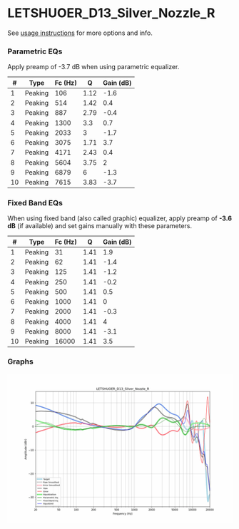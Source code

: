 # LETSHUOER_D13_Silver_Nozzle_R
See [usage instructions](https://github.com/jaakkopasanen/AutoEq#usage) for more options and info.

### Parametric EQs
Apply preamp of -3.7 dB when using parametric equalizer.

|   # | Type    |   Fc (Hz) |    Q |   Gain (dB) |
|-----|---------|-----------|------|-------------|
|   1 | Peaking |       106 | 1.12 |        -1.6 |
|   2 | Peaking |       514 | 1.42 |         0.4 |
|   3 | Peaking |       887 | 2.79 |        -0.4 |
|   4 | Peaking |      1300 | 3.3  |         0.7 |
|   5 | Peaking |      2033 | 3    |        -1.7 |
|   6 | Peaking |      3075 | 1.71 |         3.7 |
|   7 | Peaking |      4171 | 2.43 |         0.4 |
|   8 | Peaking |      5604 | 3.75 |         2   |
|   9 | Peaking |      6879 | 6    |        -1.3 |
|  10 | Peaking |      7615 | 3.83 |        -3.7 |

### Fixed Band EQs
When using fixed band (also called graphic) equalizer, apply preamp of **-3.6 dB** (if available) and set gains manually with these parameters.

|   # | Type    |   Fc (Hz) |    Q |   Gain (dB) |
|-----|---------|-----------|------|-------------|
|   1 | Peaking |        31 | 1.41 |         1.9 |
|   2 | Peaking |        62 | 1.41 |        -1.4 |
|   3 | Peaking |       125 | 1.41 |        -1.2 |
|   4 | Peaking |       250 | 1.41 |        -0.2 |
|   5 | Peaking |       500 | 1.41 |         0.5 |
|   6 | Peaking |      1000 | 1.41 |         0   |
|   7 | Peaking |      2000 | 1.41 |        -0.3 |
|   8 | Peaking |      4000 | 1.41 |         4   |
|   9 | Peaking |      8000 | 1.41 |        -3.1 |
|  10 | Peaking |     16000 | 1.41 |         3.5 |

### Graphs
![](./LETSHUOER_D13_Silver_Nozzle_R.png)

